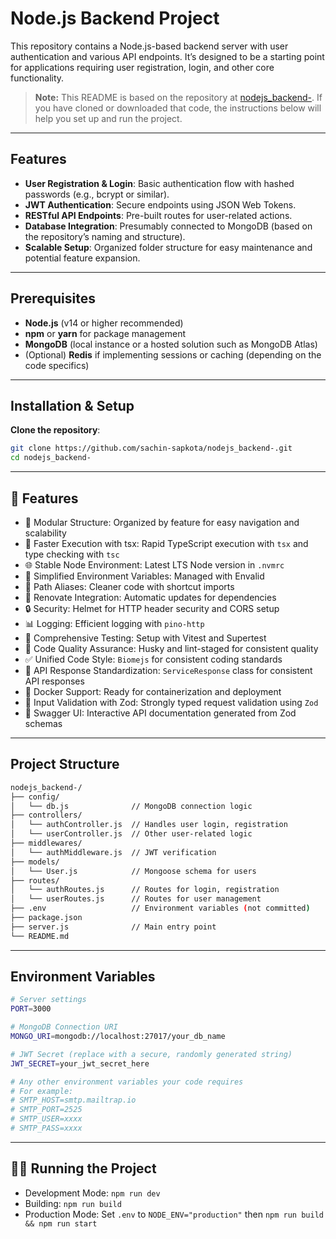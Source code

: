 # Node.js Backend Project

This repository contains a Node.js-based backend server with user authentication and various API endpoints. It’s designed to be a starting point for applications requiring user registration, login, and other core functionality.

> **Note:** This README is based on the repository at [nodejs_backend-](https://github.com/sachin-sapkota/nodejs_backend-.git). If you have cloned or downloaded that code, the instructions below will help you set up and run the project.

---

## Features

- **User Registration & Login**: Basic authentication flow with hashed passwords (e.g., bcrypt or similar).
- **JWT Authentication**: Secure endpoints using JSON Web Tokens.
- **RESTful API Endpoints**: Pre-built routes for user-related actions.
- **Database Integration**: Presumably connected to MongoDB (based on the repository’s naming and structure).
- **Scalable Setup**: Organized folder structure for easy maintenance and potential feature expansion.

---

## Prerequisites

- **Node.js** (v14 or higher recommended)
- **npm** or **yarn** for package management
- **MongoDB** (local instance or a hosted solution such as MongoDB Atlas)
- (Optional) **Redis** if implementing sessions or caching (depending on the code specifics)

---

## Installation & Setup

 **Clone the repository**:
   ```bash
   git clone https://github.com/sachin-sapkota/nodejs_backend-.git
   cd nodejs_backend-
   ```
---
   
## 🚀 Features

- 📁 Modular Structure: Organized by feature for easy navigation and scalability
- 💨 Faster Execution with tsx: Rapid TypeScript execution with `tsx` and type checking with `tsc`
- 🌐 Stable Node Environment: Latest LTS Node version in `.nvmrc`
- 🔧 Simplified Environment Variables: Managed with Envalid
- 🔗 Path Aliases: Cleaner code with shortcut imports
- 🔄 Renovate Integration: Automatic updates for dependencies
- 🔒 Security: Helmet for HTTP header security and CORS setup
- 📊 Logging: Efficient logging with `pino-http`
- 🧪 Comprehensive Testing: Setup with Vitest and Supertest
- 🔑 Code Quality Assurance: Husky and lint-staged for consistent quality
- ✅ Unified Code Style: `Biomejs` for consistent coding standards
- 📃 API Response Standardization: `ServiceResponse` class for consistent API responses
- 🐳 Docker Support: Ready for containerization and deployment
- 📝 Input Validation with Zod: Strongly typed request validation using `Zod`
- 🧩 Swagger UI: Interactive API documentation generated from Zod schemas

---

## Project Structure
```bash
nodejs_backend-/
├── config/
│   └── db.js              // MongoDB connection logic
├── controllers/
│   └── authController.js  // Handles user login, registration
│   └── userController.js  // Other user-related logic
├── middlewares/
│   └── authMiddleware.js  // JWT verification
├── models/
│   └── User.js            // Mongoose schema for users
├── routes/
│   └── authRoutes.js      // Routes for login, registration
│   └── userRoutes.js      // Routes for user management
├── .env                   // Environment variables (not committed)
├── package.json
├── server.js              // Main entry point
└── README.md
```
---

## Environment Variables
``` bash
# Server settings
PORT=3000

# MongoDB Connection URI
MONGO_URI=mongodb://localhost:27017/your_db_name

# JWT Secret (replace with a secure, randomly generated string)
JWT_SECRET=your_jwt_secret_here

# Any other environment variables your code requires
# For example:
# SMTP_HOST=smtp.mailtrap.io
# SMTP_PORT=2525
# SMTP_USER=xxxx
# SMTP_PASS=xxxx
```
---

## 🏃‍♂️ Running the Project

- Development Mode: `npm run dev`
- Building: `npm run build`
- Production Mode: Set `.env` to `NODE_ENV="production"` then `npm run build && npm run start`

